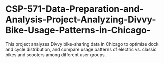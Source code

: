 # CSP-571-Data-Preparation-and-Analysis-Project-Analyzing-Divvy-Bike-Usage-Patterns-in-Chicago-
 This project analyzes Divvy bike-sharing data in Chicago to optimize dock and cycle distribution, and compare usage patterns of electric vs. classic bikes and scooters among different user groups.
